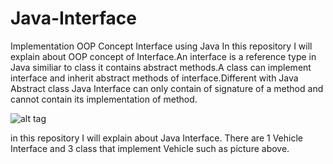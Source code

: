 # Java-Interface
Implementation OOP Concept Interface using Java
In this repository I will explain about OOP concept of Interface.An interface is a reference type in Java similiar to class it contains abstract methods.A class can implement interface and inherit abstract methods of interface.Different with Java Abstract class Java Interface can only contain of signature of a method and cannot contain its implementation of method.

![alt tag](http://i.imgur.com/x4WipYv.png)

in this repository I will explain about Java Interface.
There are 1 Vehicle Interface and 3 class that implement Vehicle such as picture above.
